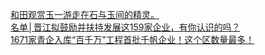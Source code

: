  
[和田观赏玉一游走在石与玉间的精灵。](http://www.dianyue.me/archives/801/8fxdch6tmykj6u0s/)  
[名单│晋江拟鼓励并扶持发展这159家企业，有你认识的吗？](http://www.dianyue.me/archives/654/y247nlairyn6ov7b/)  
[1671家青企入库“百千万”工程首批千帆企业！这个区数量最多！](http://www.dianyue.me/archives/959/yqdkc5j0jz954hkw/)